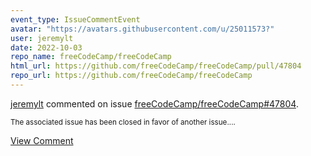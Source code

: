 ```yaml
---
event_type: IssueCommentEvent
avatar: "https://avatars.githubusercontent.com/u/25011573?"
user: jeremylt
date: 2022-10-03
repo_name: freeCodeCamp/freeCodeCamp
html_url: https://github.com/freeCodeCamp/freeCodeCamp/pull/47804
repo_url: https://github.com/freeCodeCamp/freeCodeCamp
---
```


<a href='https://github.com/jeremylt' target='_blank'>jeremylt</a> commented on issue <a href='https://github.com/freeCodeCamp/freeCodeCamp/pull/47804' target='_blank'>freeCodeCamp/freeCodeCamp#47804</a>.

<small>The associated issue has been closed in favor of another issue....</small>

<a href='https://github.com/freeCodeCamp/freeCodeCamp/pull/47804' target='_blank'>View Comment</a>
